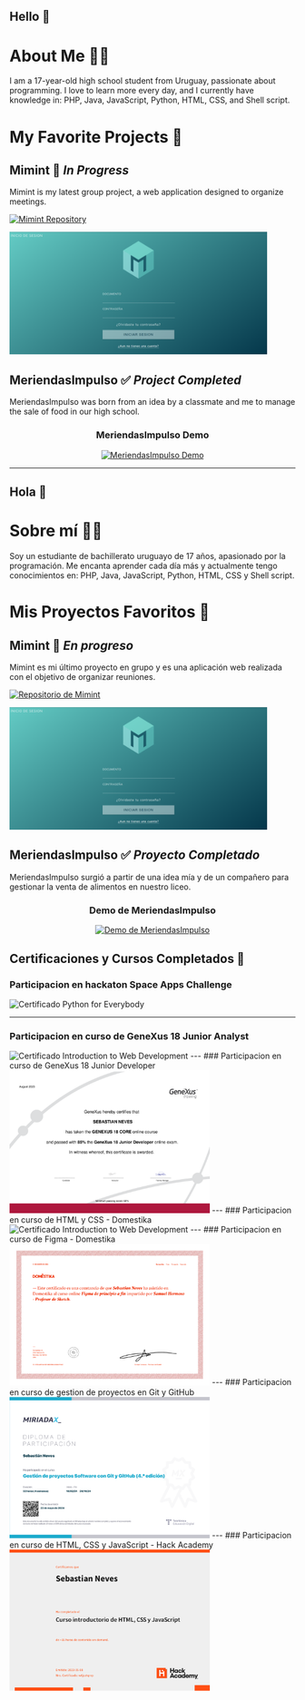 ## Hello 👋

# About Me 👨‍💻
I am a 17-year-old high school student from Uruguay, passionate about programming. I love to learn more every day, and I currently have knowledge in: PHP, Java, JavaScript, Python, HTML, CSS, and Shell script.

# My Favorite Projects 🚀

## Mimint 🚧 *In Progress*
Mimint is my latest group project, a web application designed to organize meetings.

[![Mimint Repository](https://img.shields.io/badge/Visit_Repository-FF6F61?style=for-the-badge&logo=github&logoColor=white&labelColor=282C34)](https://github.com/Sebanev15/Mimint)

<img src="https://raw.githubusercontent.com/Sebanev15/Sebanev15/main/Mimint.png" alt="Mimint" width="90%"/>

## MeriendasImpulso ✅ *Project Completed*
MeriendasImpulso was born from an idea by a classmate and me to manage the sale of food in our high school.

<div align="center">
  <h3>MeriendasImpulso Demo</h3>
  <a href="https://www.youtube.com/watch?v=Dd5Mtjqby5U">
    <img src="https://img.youtube.com/vi/Dd5Mtjqby5U/maxresdefault.jpg" alt="MeriendasImpulso Demo" width="80%">
  </a>
</div>

---

## Hola 👋

# Sobre mí 👨‍💻
Soy un estudiante de bachillerato uruguayo de 17 años, apasionado por la programación. Me encanta aprender cada día más y actualmente tengo conocimientos en: PHP, Java, JavaScript, Python, HTML, CSS y Shell script.

# Mis Proyectos Favoritos 🚀

## Mimint 🚧 *En progreso*
Mimint es mi último proyecto en grupo y es una aplicación web realizada con el objetivo de organizar reuniones.

[![Repositorio de Mimint](https://img.shields.io/badge/Visitar_Repositorio-FF6F61?style=for-the-badge&logo=github&logoColor=white&labelColor=282C34)](https://github.com/Sebanev15/Mimint)

<img src="https://raw.githubusercontent.com/Sebanev15/Sebanev15/main/Mimint.png" alt="Mimint" width="90%"/>

## MeriendasImpulso ✅ *Proyecto Completado*
MeriendasImpulso surgió a partir de una idea mía y de un compañero para gestionar la venta de alimentos en nuestro liceo.

<div align="center">
  <h3>Demo de MeriendasImpulso</h3>
  <a href="https://www.youtube.com/watch?v=Dd5Mtjqby5U">
    <img src="https://img.youtube.com/vi/Dd5Mtjqby5U/maxresdefault.jpg" alt="Demo de MeriendasImpulso" width="80%">
  </a>
</div>

## Certificaciones y Cursos Completados 📜

### Participacion en hackaton Space Apps Challenge
<img src="https://raw.githubusercontent.com/Sebanev15/Sebanev15/main/certificados/2023 Space Apps Certificates_NASA Space Apps Challenge - Sebastián Neves.pdf" alt="Certificado Python for Everybody" width="70%">

---

### Participacion en curso de GeneXus 18 Junior Analyst
<img src="https://raw.githubusercontent.com/Sebanev15/Sebanev15/main/certificados/WebCertificado26063_NEVESSEBASTIAN.pdf" alt="Certificado Introduction to Web Development" width="70%">
---
### Participacion en curso de GeneXus 18 Junior Developer 
<img src="https://raw.githubusercontent.com/Sebanev15/Sebanev15/main/certificados/Certificado38546_NEVESSEBASTIAN.pdf" alt="Certificado Introduction to Web Development" width="70%">
---
### Participacion en curso de HTML y CSS - Domestika
<img src="https://raw.githubusercontent.com/Sebanev15/Sebanev15/main/certificados/ertificate%20HTML%20y%20CSS.pdf" alt="Certificado Introduction to Web Development" width="70%">
---
### Participacion en curso de Figma - Domestika
<img src="https://raw.githubusercontent.com/Sebanev15/Sebanev15/main/certificados/certificate.pdf" alt="Certificado Introduction to Web Development" width="70%">
---
### Participacion en curso de gestion de proyectos en Git y GitHub
<img src="https://raw.githubusercontent.com/Sebanev15/Sebanev15/main/certificados/Diploma_participacion.pdf" alt="Certificado Introduction to Web Development" width="70%">
---
### Participacion en curso de HTML, CSS y JavaScript - Hack Academy
<img src="https://raw.githubusercontent.com/Sebanev15/Sebanev15/main/certificados/Sebastian%20Neves%20-%202023-05-08.pdf" alt="Certificado Introduction to Web Development" width="70%">
